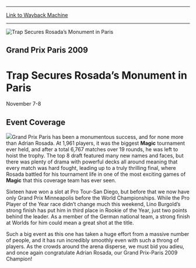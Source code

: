 
---
[Link to Wayback Machine](https://web.archive.org/web/20160303192235/http://magic.wizards.com/en/events/coverage/gpparis09)

[_metadata_:description]:- "Event Coverage"
[_metadata_:generator]:- "Drupal 7 (http://drupal.org)"
[_metadata_:node]:- "475436"
[_metadata_:source]:- "div-block-system-main"
[_metadata_:title]:- "Trap Secures Rosada’s Monument in Paris"
[_metadata_:wayback_capture_timestamp]:- "2016-03-03 19:22:35"
[_metadata_:wayback_raw_url]:- "https://web.archive.org/web/20160303192235id_/http://magic.wizards.com/en/events/coverage/gpparis09"
[_metadata_:wayback_url]:- "http://magic.wizards.com/en/events/coverage/gpparis09"
---







![Trap Secures Rosada’s Monument in Paris](https://media.magic.wizards.com/images/banner/large_1_4.jpg)





Grand Prix Paris 2009
---------------------


Trap Secures Rosada’s Monument in Paris
=======================================




November 7-8












Event Coverage
--------------


![](https://media.magic.wizards.com/image_legacy_migration/mtg/images/daily/events/gppar09/final_opening_pic.jpg)Grand Prix Paris has been a monumentous success, and for none more than Adrian Rosada. At 1,961 players, it was the biggest **Magic**  tournament ever held, and after a total 6,767 matches over 19 rounds, he was left to hoist the trophy. The top 8 draft featured many new names and faces, but there was plenty of drama with powerful decks all around meaning that every match was hard fought, leading up to a truly thrilling final, where Rosada battled for his tournament life in one of the most exciting games of **Magic**  that this coverage team has ever seen.


Sixteen have won a slot at Pro Tour-San Diego, but before that we now have only Grand Prix Minneapolis before the World Championships. While the Pro Player of the Year race didn’t change much this weekend, Lino Burgold’s strong finish has put him in third place in Rookie of the Year, just two points behind the leader. As a member of the German national team, a strong finish at Worlds for him could mean a great shot at the title.


Such a big event as this one has taken a huge effort from a massive number of people, and it has run incredibly smoothly even with such a throng of players. As the crowds around the arena disperse, we must bid you adieu, and once again congratulate Adrian Rosada, our Grand Prix-Paris 2009 Champion!


  

 

